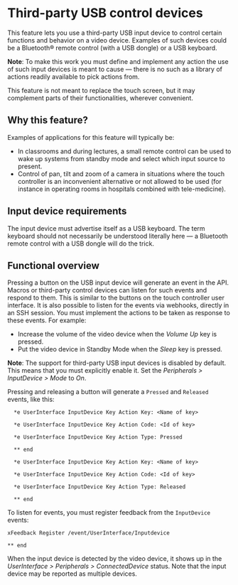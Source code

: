 # Third-party USB control devices
This feature lets you use a third-party USB input device to control certain functions and behavior on a video device. Examples of such devices could be a Bluetooth® remote control (with a USB dongle) or a USB keyboard.

**Note**: To make this work you must define and implement any action the use of such input devices is meant to cause — there is no such as a library of actions readily available to pick actions from. 

This feature is not meant to replace the touch screen, but it may complement parts of their functionalities, wherever convenient.

## Why this feature?

Examples of applications for this feature will typically be:
- In classrooms and during lectures, a small remote control can be used to wake up systems from standby mode and select which input source to present.
- Control of pan, tilt and zoom of a camera in situations where the touch controller is an inconvenient alternative or not allowed to be used (for instance in operating rooms in hospitals combined with tele-medicine).

## Input device requirements

The input device must advertise itself as a USB keyboard. The term keyboard should not necessarily be understood literally here — a Bluetooth remote control with a USB dongle will do the trick.

## Functional overview

Pressing a button on the USB input device will generate an event in the API. Macros or third-party control devices can listen for such events and respond to them. This is similar to the buttons on the touch controller user interface. It is also possible to listen for the events via webhooks, directly in an SSH session. You must implement the actions to be taken as response to these events. For example:
- Increase the volume of the video device when the *Volume Up* key is pressed.
- Put the video device in Standby Mode when the *Sleep* key is pressed.

**Note**: The support for third-party USB input devices is disabled by default. This means that you must explicitly enable it. Set the *Peripherals > InputDevice > Mode* to *On*.

Pressing and releasing a button will generate a `Pressed` and `Released` events, like this:

```
  *e UserInterface InputDevice Key Action Key: <Name of key>
  
  *e UserInterface InputDevice Key Action Code: <Id of key>
  
  *e UserInterface InputDevice Key Action Type: Pressed

  ** end
  
  *e UserInterface InputDevice Key Action Key: <Name of key>
  
  *e UserInterface InputDevice Key Action Code: <Id of key>
  
  *e UserInterface InputDevice Key Action Type: Released

  ** end
```

To listen for events, you must register feedback from the `InputDevice` events:
```
xFeedback Register /event/UserInterface/Inputdevice

** end
```
When the input device is detected by the video device, it shows up in the *UserInterface > Peripherals > ConnectedDevice* status. Note that the input device may be reported as multiple devices.
